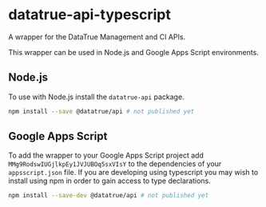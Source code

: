 # datatrue-api-typescript

A wrapper for the DataTrue Management and CI APIs.

This wrapper can be used in Node.js and Google Apps Script environments.

## Node.js

To use with Node.js install the `datatrue-api` package.

```bash
npm install --save @datatrue/api # not published yet
```

## Google Apps Script

To add the wrapper to your Google Apps Script project add `MMg9RodswIUGjlkpEy1JVJUBOq5sxVIsY` to the dependencies of your `appsscript.json` file. If you are developing using typescript you may wish to install using npm in order to gain access to type declarations.

```bash
npm install --save-dev @datatrue/api # not published yet
```
